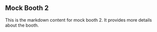 ## Mock Booth 2

This is the markdown content for mock booth 2. It provides more details about the booth.